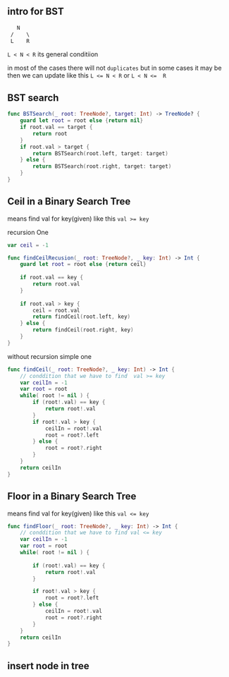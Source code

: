 
## intro for BST

```markdown
   N
 /    \ 
 L    R 
```

`L < N < R`  its general conditiion 

in most of the cases there will not `duplicates` but in some cases it may be then we can update like this `L <= N < R` or  `L < N <=  R`



## BST search 


```swift
func BSTSearch(_ root: TreeNode?, target: Int) -> TreeNode? {
    guard let root = root else {return nil}
    if root.val == target {
        return root
    }
    if root.val > target {
        return BSTSearch(root.left, target: target)
    } else {
        return BSTSearch(root.right, target: target)
    }
}

```

## Ceil in a Binary Search Tree

means find val for key(given) like this `val >= key`

recursion One

```swift
var ceil = -1

func findCeilRecusion(_ root: TreeNode?, _ key: Int) -> Int {
    guard let root = root else {return ceil}
    
    if root.val == key {
        return root.val
    }
    
    if root.val > key {
        ceil = root.val
        return findCeil(root.left, key)
    } else {
        return findCeil(root.right, key)
    }
}

```

without recursion simple one

```swift
func findCeil(_ root: TreeNode?, _ key: Int) -> Int {
    // conddition that we have to find  val >= key
    var ceilIn = -1
    var root = root
    while( root != nil ) {
        if (root!.val) == key {
            return root!.val
        }
        if root!.val > key {
            ceilIn = root!.val
            root = root?.left
        } else {
            root = root?.right
        }
    }
    return ceilIn
}
```



## Floor in a Binary Search Tree

means find val for key(given) like this `val <= key`


```swift
func findFloor(_ root: TreeNode?, _ key: Int) -> Int {
    // conddition that we have to find val <= key
    var ceilIn = -1
    var root = root
    while( root != nil ) {
        
        if (root!.val) == key {
            return root!.val
        }

        if root!.val > key {
            root = root?.left
        } else {
            ceilIn = root!.val
            root = root?.right
        }
    }
    return ceilIn
}

```


## insert node in tree 

